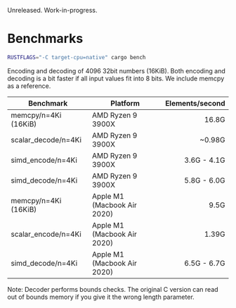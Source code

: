 Unreleased. Work-in-progress.


# Benchmarks

```sh
RUSTFLAGS="-C target-cpu=native" cargo bench
```

Encoding and decoding of 4096 32bit numbers (16KiB). Both encoding and decoding
is a bit faster if all input values fit into 8 bits. We include memcpy as a
reference.

| Benchmark            | Platform                    | Elements/second |
|----------------------|-----------------------------|----------------:|
| memcpy/n=4Ki (16KiB) | AMD Ryzen 9 3900X           |           16.8G |
| scalar_decode/n=4Ki  | AMD Ryzen 9 3900X           |          ~0.98G |
| simd_encode/n=4Ki    | AMD Ryzen 9 3900X           |     3.6G - 4.1G |
| simd_decode/n=4Ki    | AMD Ryzen 9 3900X           |     5.8G - 6.0G |
| memcpy/n=4Ki (16KiB) | Apple M1 (Macbook Air 2020) |            9.5G |
| scalar_encode/n=4Ki  | Apple M1 (Macbook Air 2020) |           1.39G |
| simd_decode/n=4Ki    | Apple M1 (Macbook Air 2020) |     6.5G - 6.7G |


Note: Decoder performs bounds checks. The original C version can read out of
bounds memory if you give it the wrong length parameter.
